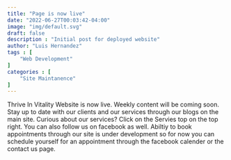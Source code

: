 ```yaml
---
title: "Page is now live"
date: "2022-06-27T00:03:42-04:00"
image: "img/default.svg"
draft: false
description : "Initial post for deployed website"
author: "Luis Hernandez"
tags : [
    "Web Development"
]
categories : [
    "Site Maintanence"
]
---
```



Thrive In Vitality Website is now live. Weekly content will be coming soon. Stay up to date with our clients and our services through our blogs on the main site. Curious about our services? Click on the Servies top on the top right. You can also follow us on facebook as well. Abiltiy to book appointments through our site is under development so for now you can schedule yourself for an appointment through the facebook calender or the contact us page.